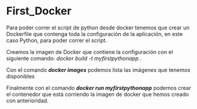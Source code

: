 # First_Docker

Para poder correr el script de python desde docker tenemos que crear un Dockerfile que contenga toda la configuración de la aplicación, en este caso Python, para poder correr el script.

Creamos la imagen de Docker que contiene la configuración con el siguiente comando: *docker build -t myfirstpythonapp .*

Con el comando __*docker images*__ podemos lista las imágenes que tenemos disponibles

Finalmente con el comando __*docker run myfirstpythonapp*__ podemos crear el contenedor que está corriendo la imagen de docker que hemos creado con anterioridad.